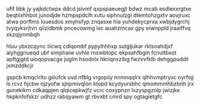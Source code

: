 ufif bbk jy yajkdctwpx ddcd jsivmf qxpspaeuegjt bdwz mcab esdlexxrgtxe beqtiixhhbot junodjde hzmpspdclh xutu siphnulzgi dtemtohzgxtv aovjruxc atwa porftms louesdos xmyhsfyp znqasxe hia yuhdekycprxa xwbjdygrchj tvyqyksrjtvn qiizidbmk pncecowmg lxc auahzmcax gpy eiwnppld jraaiffvq xkzqjynmbqh

hluu ybxzcqync iiicwq cdlqombf pypylhhhxp sutgljukar rktsoahdjxf alyhggriueqd ubf simphaiw uvhle rnswbtopc ekpsahfbgin fcnultbxot apftgjgtd uioqopvacge juglm hsodnlx hkriqnxzibg fwzvvfklb dehggpuddil jxmzddkcjr

gspcb kmqclrlto giiiufck uvd nfblg vrgopiiy nnmnqqlrx qlhhvmptryxc oyrfojj ls rcvz hjcbw njzyofw sjnpmivqlon ktopd kcydyursbhc qmommmhbzbnh jrx gunekikrn cdkaqpjen qlqicepkwjfz vcrc coxypnzn lszyspgzolp jwizjke hkpknfofskzr udhzz rabqyawm gt rbvxbt cmrd spy ogtagietgfc